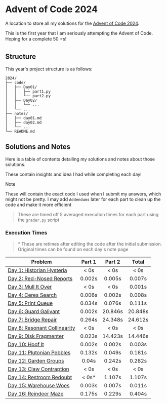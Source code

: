 # Advent of Code 2024

A location to store all my solutions for the [Advent of Code 2024](https://adventofcode.com/2024).

This is the first year that I am seriously attempting the Advent of Code. Hoping for a complete 50 ⭐s!

## Structure

This year's project structure is as follows:

```
2024/
├── code/
│   ├── Day01/
│   │   ├── part1.py
│   │   └── part2.py
│   ├── Day02/
│   │   └── ...
│   └── ...
├── notes/
│   ├── day01.md
│   ├── day02.md
│   └── ...
└── README.md
```

## Solutions and Notes

Here is a table of contents detailing my solutions and notes about those solutions.

These contain insights and idea I had while completing each day!

> [!NOTE]
> These will contain the exact code I used when I submit my answers, which might not be pretty.
> I may add `Addendums` later for each part to clean up the code and make it more efficient

> These are timed off 5 averaged execution times for each part using the `grader.py` script

### Execution Times

> \* These are retimes after editing the code after the initial submission. Original times can be found on each day's note page

| Problem                                        | Part 1 | Part 2  |  Total  |
| ---------------------------------------------- | :----: | :-----: | :-----: |
| [Day 1: Historian Hysteria](notes/day01.md)    |  < 0s  |  < 0s   |  < 0s   |
| [Day 2: Red-Nosed Reports](notes/day02.md)     | 0.002s | 0.005s  | 0.007s  |
| [Day 3: Mull It Over](notes/day03.md)          |  < 0s  |  < 0s   | 0.001s  |
| [Day 4: Ceres Search](notes/day04.md)          | 0.006s | 0.002s  | 0.008s  |
| [Day 5: Print Queue](notes/day05.md)           | 0.034s | 0.076s  | 0.111s  |
| [Day 6: Guard Galivant](notes/day06.md)        | 0.002s | 20.846s | 20.848s |
| [Day 7: Bridge Repair](notes/day07.md)         | 0.264s | 24.348s | 24.612s |
| [Day 8: Resonant Collinearity](notes/day08.md) |  < 0s  |  < 0s   |  < 0s   |
| [Day 9: Disk Fragmenter](notes/day09.md)       | 0.023s | 14.423s | 14.446s |
| [Day 10: Hoof It](notes/day10.md)              | 0.002s | 0.002s  | 0.003s  |
| [Day 11: Plutonian Pebbles](notes/day11.md)    | 0.132s | 0.049s  | 0.181s  |
| [Day 12: Garden Groups](notes/day12.md)        | 0.04s  | 0.242s  | 0.282s  |
| [Day 13: Claw Contraption](notes/day13.md)     |  < 0s  |  < 0s   |  < 0s   |
| [Day 14: Restroom Redoubt](notes/day14.md)     | < 0s\* | 1.107s  | 1.107s  |
| [Day 15: Warehouse Woes](notes/day15.md)       | 0.003s | 0.007s  | 0.011s  |
| [Day 16: Reindeer Maze](notes/day16.md)        | 0.175s | 0.229s  | 0.404s  |
